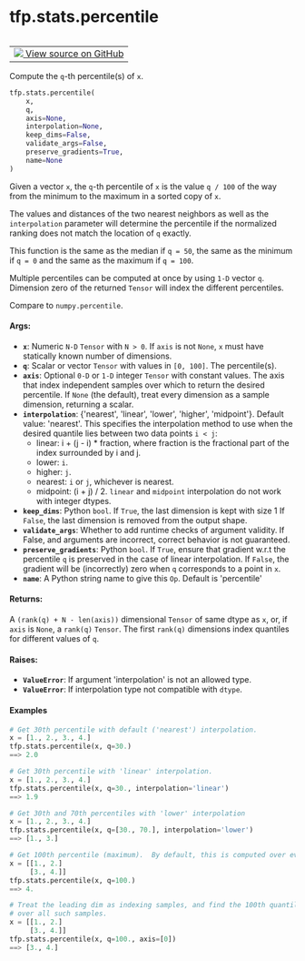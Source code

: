 <div itemscope itemtype="http://developers.google.com/ReferenceObject">
<meta itemprop="name" content="tfp.stats.percentile" />
<meta itemprop="path" content="Stable" />
</div>

# tfp.stats.percentile


<table class="tfo-notebook-buttons tfo-api" align="left">

<td>
  <a target="_blank" href="https://github.com/tensorflow/probability/blob/master/tensorflow_probability/python/stats/quantiles.py">
    <img src="https://www.tensorflow.org/images/GitHub-Mark-32px.png" />
    View source on GitHub
  </a>
</td></table>



Compute the `q`-th percentile(s) of `x`.

``` python
tfp.stats.percentile(
    x,
    q,
    axis=None,
    interpolation=None,
    keep_dims=False,
    validate_args=False,
    preserve_gradients=True,
    name=None
)
```



<!-- Placeholder for "Used in" -->

Given a vector `x`, the `q`-th percentile of `x` is the value `q / 100` of the
way from the minimum to the maximum in a sorted copy of `x`.

The values and distances of the two nearest neighbors as well as the
`interpolation` parameter will determine the percentile if the normalized
ranking does not match the location of `q` exactly.

This function is the same as the median if `q = 50`, the same as the minimum
if `q = 0` and the same as the maximum if `q = 100`.

Multiple percentiles can be computed at once by using `1-D` vector `q`.
Dimension zero of the returned `Tensor` will index the different percentiles.

Compare to `numpy.percentile`.

#### Args:


* <b>`x`</b>:  Numeric `N-D` `Tensor` with `N > 0`.  If `axis` is not `None`,
  `x` must have statically known number of dimensions.
* <b>`q`</b>:  Scalar or vector `Tensor` with values in `[0, 100]`. The percentile(s).
* <b>`axis`</b>:  Optional `0-D` or `1-D` integer `Tensor` with constant values. The
  axis that index independent samples over which to return the desired
  percentile.  If `None` (the default), treat every dimension as a sample
  dimension, returning a scalar.
* <b>`interpolation`</b>: {'nearest', 'linear', 'lower', 'higher', 'midpoint'}.
  Default value: 'nearest'.  This specifies the interpolation method to
  use when the desired quantile lies between two data points `i < j`:
    * linear: i + (j - i) * fraction, where fraction is the fractional part
      of the index surrounded by i and j.
    * lower: `i`.
    * higher: `j`.
    * nearest: `i` or `j`, whichever is nearest.
    * midpoint: (i + j) / 2.
  `linear` and `midpoint` interpolation do not work with integer dtypes.
* <b>`keep_dims`</b>:  Python `bool`. If `True`, the last dimension is kept with size 1
  If `False`, the last dimension is removed from the output shape.
* <b>`validate_args`</b>:  Whether to add runtime checks of argument validity. If
  False, and arguments are incorrect, correct behavior is not guaranteed.
* <b>`preserve_gradients`</b>:  Python `bool`.  If `True`, ensure that gradient w.r.t
  the percentile `q` is preserved in the case of linear interpolation.
  If `False`, the gradient will be (incorrectly) zero when `q` corresponds
  to a point in `x`.
* <b>`name`</b>:  A Python string name to give this `Op`.  Default is 'percentile'


#### Returns:

A `(rank(q) + N - len(axis))` dimensional `Tensor` of same dtype as `x`, or,
  if `axis` is `None`, a `rank(q)` `Tensor`.  The first `rank(q)` dimensions
  index quantiles for different values of `q`.



#### Raises:


* <b>`ValueError`</b>:  If argument 'interpolation' is not an allowed type.
* <b>`ValueError`</b>:  If interpolation type not compatible with `dtype`.

#### Examples

```python
# Get 30th percentile with default ('nearest') interpolation.
x = [1., 2., 3., 4.]
tfp.stats.percentile(x, q=30.)
==> 2.0

# Get 30th percentile with 'linear' interpolation.
x = [1., 2., 3., 4.]
tfp.stats.percentile(x, q=30., interpolation='linear')
==> 1.9

# Get 30th and 70th percentiles with 'lower' interpolation
x = [1., 2., 3., 4.]
tfp.stats.percentile(x, q=[30., 70.], interpolation='lower')
==> [1., 3.]

# Get 100th percentile (maximum).  By default, this is computed over every dim
x = [[1., 2.]
     [3., 4.]]
tfp.stats.percentile(x, q=100.)
==> 4.

# Treat the leading dim as indexing samples, and find the 100th quantile (max)
# over all such samples.
x = [[1., 2.]
     [3., 4.]]
tfp.stats.percentile(x, q=100., axis=[0])
==> [3., 4.]
```